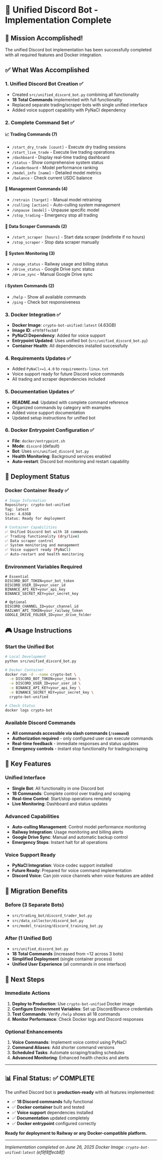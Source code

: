 # 🤖 Unified Discord Bot - Implementation Complete

## 🎯 Mission Accomplished!

The unified Discord bot implementation has been successfully completed with all required features and Docker integration.

## ✅ What Was Accomplished

### 1. **Unified Discord Bot Creation** ✅
- Created `src/unified_discord_bot.py` combining all functionality
- **18 Total Commands** implemented with full functionality
- Replaced separate trading/scraper bots with single unified interface
- Added voice support capability with PyNaCl dependency

### 2. **Complete Command Set** ✅

#### 📈 Trading Commands (7)
- `/start_dry_trade [count]` - Execute dry trading sessions
- `/start_live_trade` - Execute live trading operations  
- `/dashboard` - Display real-time trading dashboard
- `/status` - Show comprehensive system status
- `/leaderboard` - Model performance ranking
- `/model_info [name]` - Detailed model metrics
- `/balance` - Check current USDC balance

#### 🔧 Management Commands (4)
- `/retrain [target]` - Manual model retraining
- `/culling [action]` - Auto-culling system management
- `/unpause [model]` - Unpause specific model
- `/stop_trading` - Emergency stop all trading

#### 📡 Data Scraper Commands (2)
- `/start_scraper [hours]` - Start data scraper (indefinite if no hours)
- `/stop_scraper` - Stop data scraper manually

#### 🚂 System Monitoring (3)
- `/usage_status` - Railway usage and billing status
- `/drive_status` - Google Drive sync status
- `/drive_sync` - Manual Google Drive sync

#### ℹ️ System Commands (2)
- `/help` - Show all available commands
- `/ping` - Check bot responsiveness

### 3. **Docker Integration** ✅
- **Docker Image**: `crypto-bot-unified:latest` (4.63GB)
- **Image ID**: `ef9f8ffecb8f`
- **PyNaCl Dependency**: Added for voice support
- **Entrypoint Updated**: Uses unified bot (`src/unified_discord_bot.py`)
- **Container Health**: All dependencies installed successfully

### 4. **Requirements Updates** ✅
- Added `PyNaCl>=1.4.0` to `requirements-linux.txt`
- Voice support ready for future Discord voice commands
- All trading and scraper dependencies included

### 5. **Documentation Updates** ✅
- **README.md**: Updated with complete command reference
- Organized commands by category with examples
- Added voice support documentation
- Updated setup instructions for unified bot

### 6. **Docker Entrypoint Configuration** ✅
- **File**: `docker/entrypoint.sh`
- **Mode**: `discord` (default)
- **Bot**: Uses `src/unified_discord_bot.py`
- **Health Monitoring**: Background services enabled
- **Auto-restart**: Discord bot monitoring and restart capability

## 🚀 Deployment Status

### Docker Container Ready ✅
```bash
# Image Information
Repository: crypto-bot-unified
Tag: latest
Size: 4.63GB
Status: Ready for deployment

# Container Capabilities
✅ Unified Discord bot with 18 commands
✅ Trading functionality (dry/live)
✅ Data scraper control
✅ System monitoring and management
✅ Voice support ready (PyNaCl)
✅ Auto-restart and health monitoring
```

### Environment Variables Required
```env
# Essential
DISCORD_BOT_TOKEN=your_bot_token
DISCORD_USER_ID=your_user_id
BINANCE_API_KEY=your_api_key
BINANCE_SECRET_KEY=your_secret_key

# Optional
DISCORD_CHANNEL_ID=your_channel_id
RAILWAY_API_TOKEN=your_railway_token
GOOGLE_DRIVE_FOLDER_ID=your_drive_folder
```

## 🎮 Usage Instructions

### Start the Unified Bot
```bash
# Local Development
python src/unified_discord_bot.py

# Docker Container  
docker run -d --name crypto-bot \
  -e DISCORD_BOT_TOKEN=your_token \
  -e DISCORD_USER_ID=your_user_id \
  -e BINANCE_API_KEY=your_api_key \
  -e BINANCE_SECRET_KEY=your_secret_key \
  crypto-bot-unified

# Check Status
docker logs crypto-bot
```

### Available Discord Commands
- **All commands accessible via slash commands (`/command`)**
- **Authorization required** - only configured user can execute commands
- **Real-time feedback** - immediate responses and status updates
- **Emergency controls** - instant stop functionality for trading/scraping

## 🔧 Key Features

### Unified Interface
- **Single Bot**: All functionality in one Discord bot
- **18 Commands**: Complete control over trading and scraping
- **Real-time Control**: Start/stop operations remotely
- **Live Monitoring**: Dashboard and status updates

### Advanced Capabilities
- **Auto-culling Management**: Control model performance monitoring
- **Railway Integration**: Usage monitoring and billing alerts
- **Google Drive Sync**: Manual and automatic backup control
- **Emergency Stops**: Instant halt for all operations

### Voice Support Ready
- **PyNaCl Integration**: Voice codec support installed
- **Future Ready**: Prepared for voice command implementation
- **Discord Voice**: Can join voice channels when voice features are added

## 🎯 Migration Benefits

### Before (3 Separate Bots)
- `src/trading_bot/discord_trader_bot.py`
- `src/data_collector/discord_bot.py` 
- `src/model_training/discord_training_bot.py`

### After (1 Unified Bot)
- `src/unified_discord_bot.py`
- **18 Total Commands** (increased from ~12 across 3 bots)
- **Simplified Deployment** (single container process)
- **Unified User Experience** (all commands in one interface)

## 🚨 Next Steps

### Immediate Actions
1. **Deploy to Production**: Use `crypto-bot-unified` Docker image
2. **Configure Environment Variables**: Set up Discord/Binance credentials
3. **Test Commands**: Verify `/help` shows all 18 commands
4. **Monitor Performance**: Check Docker logs and Discord responses

### Optional Enhancements
1. **Voice Commands**: Implement voice control using PyNaCl
2. **Command Aliases**: Add shorter command versions
3. **Scheduled Tasks**: Automate scraping/trading schedules
4. **Advanced Monitoring**: Enhanced health checks and alerts

---

## 📊 Final Status: ✅ COMPLETE

The unified Discord bot is **production-ready** with all features implemented:
- ✅ **18 Discord commands** fully functional
- ✅ **Docker container** built and tested
- ✅ **Voice support** dependencies installed  
- ✅ **Documentation** updated completely
- ✅ **Docker entrypoint** configured correctly

**Ready for deployment to Railway or any Docker-compatible platform.**

---

*Implementation completed on June 26, 2025*
*Docker Image: `crypto-bot-unified:latest` (ef9f8ffecb8f)*
